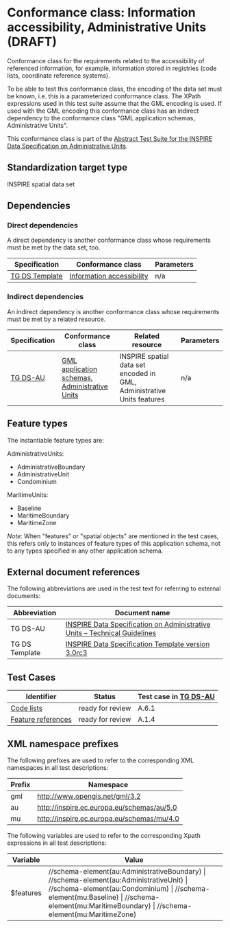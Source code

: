 # Conformance class: Information accessibility, Administrative Units (DRAFT)

Conformance class for the requirements related to the accessibility of referenced information, for example, information stored in registries (code lists, coordinate reference systems).

To be able to test this conformance class, the encoding of the data set must be known, i.e. this is a parameterized conformance class. The XPath expressions used in this test suite assume that the GML encoding is used. If used with the GML encoding this conformance class has an indirect dependency to the conformance class "GML application schemas, Administrative Units".

This conformance class is part of the [Abstract Test Suite for the INSPIRE Data Specification on Administrative Units](http://inspire.ec.europa.eu/id/ats/data-au/3.1).

## Standardization target type

INSPIRE spatial data set

## Dependencies

### Direct dependencies

A direct dependency is another conformance class whose requirements must be met by the data set, too.

| Specification | Conformance class | Parameters | 
| ------------- | ----------------- | ---------- |
| [TG DS Template](#ref_TG_DS_tmpl) | [Information accessibility](http://inspire.ec.europa.eu/id/ats/data/3.0rc3/information-accessibility) | n/a |

### Indirect dependencies

An indirect dependency is another conformance class whose requirements must be met by a related resource.

| Specification | Conformance class | Related resource | Parameters |
| ------------- | ----------------- | ---------------- | ---------- |
| [TG DS-AU](#ref_TG_DS_HY) | [GML application schemas, Administrative Units](../au-gml) | INSPIRE spatial data set encoded in GML, Administrative Units features | n/a |
 
## Feature types <a name="feature-types"></a>

The instantiable feature types are:

AdministrativeUnits:

* AdministrativeBoundary
* AdministrativeUnit
* Condominium

MaritimeUnits:

* Baseline
* MaritimeBoundary
* MaritimeZone

*Note*: When "features" or "spatial objects" are mentioned in the test cases, this refers only to instances of feature types of this application schema, not to any types specified in any other application schema.

## External document references

The following abbreviations are used in the test text for referring to external documents:

Abbreviation                     | Document name
-------------------------------- | --------------------------------------------------
TG DS-AU <a name="ref_TG_DS_AU"></a>   | [INSPIRE Data Specification on Administrative Units – Technical Guidelines](https://knowledge-base.inspire.ec.europa.eu/publications/inspire-data-specification-administrative-units-technical-guidelines_en)
TG DS Template <a name="ref_TG_DS_tmpl"></a>   | [INSPIRE Data Specification Template version 3.0rc3](http://inspire.jrc.ec.europa.eu/documents/Data_Specifications/INSPIRE_DataSpecification_Template_v3.0rc3.pdf)

## Test Cases

| Identifier                                                        | Status   | Test case in [TG DS-AU](#ref_TG_DS_AU)  |
| ----------------------------------------------------------------- | -------- | ------------ |
| [Code lists](./code-list.md)  | ready for review  | A.6.1 |
| [Feature references](./features.md)  | ready for review  | A.1.4 |

## XML namespace prefixes <a name="namespaces"></a>

The following prefixes are used to refer to the corresponding XML namespaces in all test descriptions:

Prefix         | Namespace
-------------- | -------------------------------------------------
gml            | http://www.opengis.net/gml/3.2
au          | http://inspire.ec.europa.eu/schemas/au/5.0
mu      			| http://inspire.ec.europa.eu/schemas/mu/4.0

The following variables are used to refer to the corresponding Xpath expressions in all test descriptions:

Variable       | Value
-------------- | -------------------------------------------------
$features      |  //schema-element(au:AdministrativeBoundary) \| //schema-element(au:AdministrativeUnit) \| //schema-element(au:Condominium) \| //schema-element(mu:Baseline) \| //schema-element(mu:MaritimeBoundary) \| //schema-element(mu:MaritimeZone)
